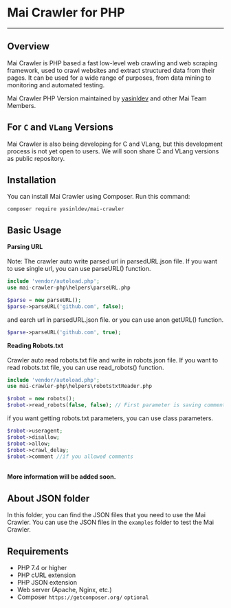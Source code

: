 # Mai Crawler for PHP
-- --
## Overview
Mai Crawler is PHP based a fast low-level web crawling and web scraping framework, used to crawl websites and extract structured data from their pages. It can be used for a wide range of purposes, from data mining to monitoring and automated testing.

Mai Crawler PHP Version maintained by <a href="https://github.com/yasinldev">yasinldev</a> and other Mai Team Members.

## For ``C`` and ``VLang`` Versions
Mai Crawler is also being developing for C and VLang, but this development process is not yet open to users. We will soon share C and VLang versions as public repository.

## Installation
You can install Mai Crawler using Composer. Run this command:

    composer require yasinldev/mai-crawler

## Basic Usage
<b>Parsing URL</b><br><br>
Note: The crawler auto write parsed url in parsedURL.json file. If you want to use single url, you can use parseURL() function.

```php
include 'vendor/autoload.php';
use mai-crawler-php\helpers\parseURL.php

$parse = new parseURL();
$parse->parseURL('github.com', false);
```
and earch url in parsedURL.json file. or you can use anon getURL() function.
```php
$parse->parseURL('github.com', true);
```
<b>Reading Robots.txt</b><br><br>
Crawler auto read robots.txt file and write in robots.json file. If you want to read robots.txt file, you can use read_robots() function.
```php
include 'vendor/autoload.php';
use mai-crawler-php\helpers\robotstxtReader.php

$robot = new robots();
$robot->read_robots(false, false); // First parameter is saving comments, second parameter is saving empty lines.
```
if you want getting robots.txt parameters, you can use class parameters.
```php
$robot->useragent;
$robot->disallow;
$robot->allow;
$robot->crawl_delay;
$robot->comment //if you allowed comments
```
<br>
<b>More information will be added soon.</b>

## About JSON folder
In this folder, you can find the JSON files that you need to use the Mai Crawler. You can use the JSON files in the ``examples`` folder to test the Mai Crawler.

## Requirements
* PHP 7.4 or higher
* PHP cURL extension
* PHP JSON extension
* Web server (Apache, Nginx, etc.)
* Composer ``https://getcomposer.org/`` ``optional``

